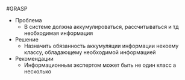 #GRASP

- Проблема
	- В системе должна аккумулироваться, рассчитываться и тд необходимая информация
- Решение
	- Назначить обязанность аккумуляции информации некоему классу, обладающему необходимой информацией
- Рекомендации
	- Информационным экспертом может быть не один класс а несколько